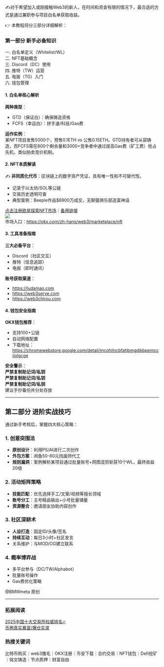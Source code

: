 ✍️对于希望加入或刚接触Web3的新人，在时间和资金有限的情况下，最合适的方式是通过兼职参与项目白名单获取收益。

👉 本教程将分三部分详细解析：

### 第一部分 新手必备知识
一. 白名单定义（Whitelist/WL）  
二. NFT基础概念  
三. Discord（DC）使用  
四. 推特（TW）运营  
五. 电报（TG）入门  
六. 钱包管理  

#### 1. 白名单核心解析
**两种类型**：  
- GTD（保证白）：确保铸造资格  
- FCFS（幸运白）：拼手速/科技/Gas费  

**运作实例**：  
某NFT项目发售5000个，预售0.1ETH vs 公售0.15ETH。GTD持有者可从容铸造，而FCFS需在800个剩余量和3000+竞争者中通过提高Gas费（矿工费）抢占先机，类似拍卖竞价机制。

#### 2. NFT本质解读
✍️ **非同质化代币**：区块链上的数字资产凭证，具有唯一性和不可替代性。  
- 记录于以太坊/SOL等公链  
- 交易历史透明可查  
- 典型案例：Beeple作品$6900万成交，无聊猿俱乐部造富神话  

[点击注册欧易探索NFT市场](https://www.okx.com/zh-hans/join/18639032)｜[备用链接](https://www.chouyi.world/zh-hans/join/74873351)  
[![](https://fe095ec.webp.li/top-10-exchanges-001.jpg)](https://www.chouyi.world/zh-hans/join/18639032)  
市场入口：https://okx.com/zh-hans/web3/marketplace/nft

#### 3. 工具准备指南
**三大必备平台**：  
- Discord（社区交互）  
- 推特（信息追踪）  
- 电报（即时通讯）  

**账号获取渠道**：  
- https://ludamao.com  
- https://web3serve.com  
- https://web3chirou.com  

#### 4. 钱包安全指南
**OKX钱包推荐**：  
- 支持100+公链  
- 自动网络配置  
- 下载地址：https://chromewebstore.google.com/detail/mcohilncbfahbmgdjkbpemcciiolgcge  

**安全警示**：  
**严禁复制助记词/私钥**  
**严禁复制助记词/私钥**  
**严禁复制助记词/私钥**  
建议手抄备份并分处存放

---

## 第二部分 进阶实战技巧
通过新手考核后，掌握四大核心策略：

### 1. 创意突围法
- **原创设计**：利用PS/AI进行二次创作  
- **外包方案**：闲鱼50-80元找画师代工  
- **规则漏洞**：案例解析某项目通过批量账号+网图混剪斩获10个WL，最终收益20倍  

### 2. 活动矩阵策略
- **技能匹配**：优先选择手工/文案/视频等擅长领域  
- **账号分工**：主号精品输出+小号批量铺量  
- **资源整合**：邀请朋友协助内容创作  

### 3. 社区深耕术
- **人设打造**：固定ID/头像/签名  
- **持续互动**：每日3小时+社区发言  
- 关系维护：与MOD/OG建立联系  

### 4. 概率博弈战
- 多平台参与（DC/TW/Alphabot）  
- 批量账号操作  
- Gas费优化策略  

@BMWmeta 原创

---

### 拓展阅读
[2025中国十大交易所权威排名🔥](https://btc8848.com/top-10-exchanges/)  
[币圈真实暴富/爆仓实录](https://heiyetouzi.xyz/biquanstory001/)

### 热搜关键词
比特币购买｜web3撸毛｜OKX注册｜币安下载｜合约交易｜NFT钱包｜Defi挖矿｜铭文铸造｜节点质押｜财富自由